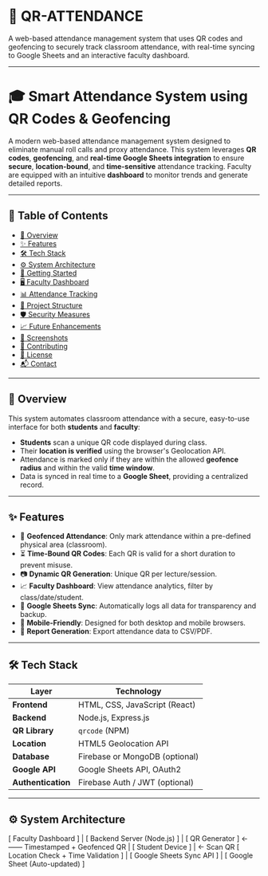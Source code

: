 # 📘 QR-ATTENDANCE

A web-based attendance management system that uses QR codes and geofencing to securely track classroom attendance, with real-time syncing to Google Sheets and an interactive faculty dashboard.

---

# 🎓 Smart Attendance System using QR Codes & Geofencing

A modern web-based attendance management system designed to eliminate manual roll calls and proxy attendance. This system leverages **QR codes**, **geofencing**, and **real-time Google Sheets integration** to ensure **secure**, **location-bound**, and **time-sensitive** attendance tracking. Faculty are equipped with an intuitive **dashboard** to monitor trends and generate detailed reports.

---

## 📌 Table of Contents

- [📖 Overview](#-overview)
- [✨ Features](#-features)
- [🛠️ Tech Stack](#-tech-stack)
- [⚙️ System Architecture](#️-system-architecture)
- [🚀 Getting Started](#-getting-started)
- [🖥️ Faculty Dashboard](#️-faculty-dashboard)
- [📊 Attendance Tracking](#-attendance-tracking)
- [📂 Project Structure](#-project-structure)
- [🛡️ Security Measures](#️-security-measures)
- [📈 Future Enhancements](#-future-enhancements)
- [📸 Screenshots](#-screenshots)
- [🤝 Contributing](#-contributing)
- [📄 License](#-license)
- [📬 Contact](#-contact)

---

## 📖 Overview

This system automates classroom attendance with a secure, easy-to-use interface for both **students** and **faculty**:

- **Students** scan a unique QR code displayed during class.
- Their **location is verified** using the browser's Geolocation API.
- Attendance is marked only if they are within the allowed **geofence radius** and within the valid **time window**.
- Data is synced in real time to a **Google Sheet**, providing a centralized record.

---

## ✨ Features

- 🔐 **Geofenced Attendance**: Only mark attendance within a pre-defined physical area (classroom).
- ⏳ **Time-Bound QR Codes**: Each QR is valid for a short duration to prevent misuse.
- 📷 **Dynamic QR Generation**: Unique QR per lecture/session.
- 📈 **Faculty Dashboard**: View attendance analytics, filter by class/date/student.
- 🔄 **Google Sheets Sync**: Automatically logs all data for transparency and backup.
- 📱 **Mobile-Friendly**: Designed for both desktop and mobile browsers.
- 🧾 **Report Generation**: Export attendance data to CSV/PDF.

---

## 🛠️ Tech Stack

| Layer         | Technology                        |
|---------------|------------------------------------|
| **Frontend**  | HTML, CSS, JavaScript (React)      |
| **Backend**   | Node.js, Express.js                |
| **QR Library**| `qrcode` (NPM)                     |
| **Location**  | HTML5 Geolocation API              |
| **Database**  | Firebase or MongoDB (optional)     |
| **Google API**| Google Sheets API, OAuth2          |
| **Authentication** | Firebase Auth / JWT (optional) |

---

## ⚙️ System Architecture

[ Faculty Dashboard ]
|
[ Backend Server (Node.js) ]
|
[ QR Generator ] ←—— Timestamped + Geofenced QR
|
[ Student Device ]
| ← Scan QR
[ Location Check + Time Validation ]
|
[ Google Sheets Sync API ]
|
[ Google Sheet (Auto-updated) ]
